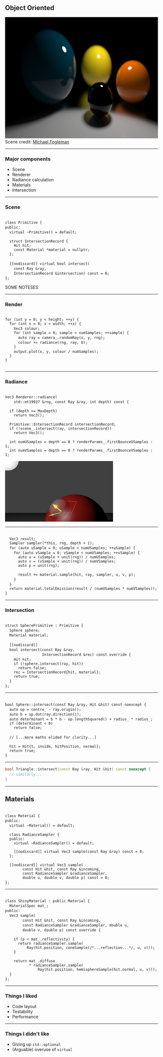 <div class="white-bg">

## Object Oriented

<img src="images/image.ex1.png" height="400" alt="A close up of several spheres with differing material types">

<div class="attribution">Scene credit: <a href="https://michaelfogleman.com">Michael Fogleman</a></div>

</div>

---

<div class="white-bg">

### Major components

* Scene
* Renderer
* Radiance calculation
* Materials
* Intersection

</div>

---

### Scene <!-- .element: class="white-bg" -->

<pre><code class="cpp" data-trim data-noescape>
class Primitive {
public:
  virtual ~Primitive() = default;
  
<div class="fragment highlight-current-code" data-fragment-index="1">  struct IntersectionRecord {
    Hit hit;
    const Material *material = nullptr;
  };
</div>
  [[nodiscard]] <span class="fragment highlight-current-code" data-fragment-index="2">virtual</span> <span class="fragment highlight-current-code" data-fragment-index="3">bool</span> intersect(
    const Ray &ray, 
    <span class="fragment highlight-current-code" data-fragment-index="3">IntersectionRecord &intersection</span>) const = 0;
};
</code></pre>

<aside class="notes">
SOME NOTESES
</aside>

---

### Render <!-- .element: class="white-bg" -->

<pre><code class="cpp" data-trim data-noescape>
<div class="fragment highlight-current-code" data-fragment-index="1">for (int y = 0; y < height; ++y) {
  for (int x = 0; x < width; ++x) {
</div>    Vec3 colour;
<div class="fragment highlight-current-code" data-fragment-index="2">    for (int sample = 0; sample < numSamples; ++sample) {
</div>      <span class="fragment highlight-current-code" data-fragment-index="3">auto ray = camera_.randomRay(x, y, rng);</span>
      colour += <span class="fragment highlight-current-code" data-fragment-index="4">radiance(rng, ray, 0);</span>
<div class="fragment highlight-current-code" data-fragment-index="2">    }
</div>    <span class="fragment highlight-current-code" data-fragment-index="5">output.plot(x, y, colour / numSamples);</span>
<div class="fragment highlight-current-code" data-fragment-index="1">  }
}
</div>
</code></pre>

---

### Radiance <!--- .element: class="white-bg" --->

<pre><code class="cpp" data-trim data-noescape>
Vec3 Renderer::radiance(
    std::mt19937 &rng, const Ray &ray, int depth) const {

<div class="fragment highlight-current-code">  if (depth >= MaxDepth)
    return Vec3();
</div>
<div class="fragment highlight-current-code">  Primitive::IntersectionRecord intersectionRecord;
  if (!scene_.intersect(ray, intersectionRecord))
    return Vec3();
</div>
<div class="fragment highlight-current-code">  int numUSamples = depth == 0 ? renderParams_.firstBounceUSamples : 1;
  int numVSamples = depth == 0 ? renderParams_.firstBounceVSamples : 1;
</div></code></pre>

<img src="images/render_pt6.png" height=200 class="no-border fragment" alt="Light scattered randomly from a point on a sphere">

---

<pre><code class="cpp" data-trim data-noescape>
  Vec3 result;
<div class="fragment highlight-current-code" data-fragment-index="2">  Sampler sampler(*this, rng, depth + 1);
</div>  for (auto uSample = 0; uSample < numUSamples; ++uSample) {
    for (auto vSample = 0; vSample < numVSamples; ++vSample) {
<div class="fragment highlight-current-code" data-fragment-index="1">      auto u = (uSample + unit(rng)) / numUSamples;
      auto v = (vSample + unit(rng)) / numVSamples;
      auto p = unit(rng);
</div>
<div class="fragment highlight-current-code" data-fragment-index="2">      result += material.sample(hit, ray, sampler, u, v, p);
</div>    }
  }
<div class="fragment highlight-current-code" data-fragment-index="3">  return material.totalEmission(result / (numUSamples * numVSamples));
</div>}
</code></pre>

---

### Intersection <!--- .element: class="white-bg" --->

<pre><code class="cpp" data-trim data-noescape>
struct SpherePrimitive : Primitive {
  Sphere sphere;
  Material material;

  [[nodiscard]]  
  bool intersect(const Ray &ray,
                 IntersectionRecord &rec) const override {
    Hit hit;
<div class="fragment highlight-current-code" data-fragment-index="1">    if (!sphere.intersect(ray, hit))
      return false;
</div><div class="fragment highlight-current-code" data-fragment-index="2">    rec = IntersectionRecord{hit, material};
    return true;
</div>  }
};
</code></pre>

---

<pre><code class="cpp" data-trim data-noescape>
bool Sphere::intersect(const Ray &ray, Hit &hit) const noexcept {
  auto op = centre_ - ray.origin();
  auto b = op.dot(ray.direction());
  auto determinant = b * b - op.lengthSquared() + radius_ * radius_;
<div class="fragment highlight-current-code" data-fragment-index="1">  if (determinant &lt; 0)
    return false;
</div>
  // [...more maths elided for clarity...]

<div class="fragment highlight-current-code" data-fragment-index="2">  hit = Hit{t, inside, hitPosition, normal};
  return true;
</div>}
</code></pre>

---

```cpp
bool Triangle::intersect(const Ray &ray, Hit &hit) const noexcept {
  // similarly...
}
```

---

## Materials <!--- .element: class="white-bg" --->

<pre><code class="cpp" data-trim data-noescape>
class Material {
public:
  virtual ~Material() = default;

<div class="fragment highlight-current-code">  class RadianceSampler {
  public:
    virtual ~RadianceSampler() = default;

    [[nodiscard]] virtual Vec3 sample(const Ray &ray) const = 0;
  };
</div>
<div class="fragment highlight-current-code">  [[nodiscard]] virtual Vec3 sample(
        const Hit &hit, const Ray &incoming,
        const RadianceSampler &radianceSampler,
        double u, double v, double p) const = 0;
</div>};
</code></pre>

---

<pre><code class="cpp" data-trim data-noescape>
class ShinyMaterial : public Material {
  MaterialSpec mat_;
public:
  Vec3 sample(
        const Hit &hit, const Ray &incoming,
        const RadianceSampler &radianceSampler, double u,
        double v, double p) const override {
        
<div class="fragment highlight-current-code">    if (p < mat_.reflectivity) {
      return radianceSampler.sample(
          Ray(hit.position, coneSample(/*...reflection...*/, u, v)));
    }
</div>    
<div class="fragment highlight-current-code">    return mat_.diffuse
           * radianceSampler.sample(
               Ray(hit.position, hemisphereSample(hit.normal, u, v)));
</div>  }
};
</code></pre>

---

<div class="white-bg">

### Things I liked

* Code layout
* Testability
* Performance

</div>

---

<div class="white-bg">

### Things I didn't like

* Giving up `std::optional`
* (Arguable) overuse of `virtual`

</div>
